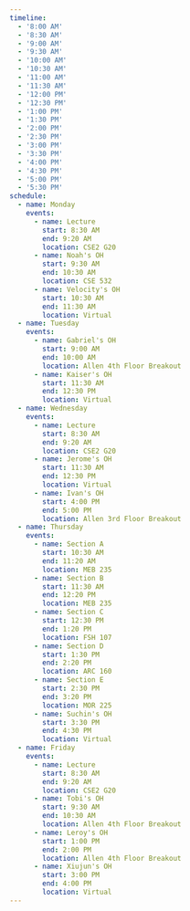 ```yaml
---
timeline:
  - '8:00 AM'
  - '8:30 AM'
  - '9:00 AM'
  - '9:30 AM'
  - '10:00 AM'
  - '10:30 AM'
  - '11:00 AM'
  - '11:30 AM'
  - '12:00 PM'
  - '12:30 PM'
  - '1:00 PM'
  - '1:30 PM'
  - '2:00 PM'
  - '2:30 PM'
  - '3:00 PM'
  - '3:30 PM'
  - '4:00 PM'
  - '4:30 PM'
  - '5:00 PM'
  - '5:30 PM'
schedule:
  - name: Monday
    events:
      - name: Lecture
        start: 8:30 AM
        end: 9:20 AM
        location: CSE2 G20
      - name: Noah's OH
        start: 9:30 AM
        end: 10:30 AM
        location: CSE 532
      - name: Velocity's OH
        start: 10:30 AM
        end: 11:30 AM
        location: Virtual
  - name: Tuesday
    events:
      - name: Gabriel's OH
        start: 9:00 AM
        end: 10:00 AM
        location: Allen 4th Floor Breakout
      - name: Kaiser's OH
        start: 11:30 AM
        end: 12:30 PM
        location: Virtual
  - name: Wednesday
    events:
      - name: Lecture
        start: 8:30 AM
        end: 9:20 AM
        location: CSE2 G20
      - name: Jerome's OH
        start: 11:30 AM
        end: 12:30 PM
        location: Virtual
      - name: Ivan's OH
        start: 4:00 PM
        end: 5:00 PM
        location: Allen 3rd Floor Breakout
  - name: Thursday
    events:
      - name: Section A
        start: 10:30 AM
        end: 11:20 AM
        location: MEB 235
      - name: Section B
        start: 11:30 AM
        end: 12:20 PM
        location: MEB 235
      - name: Section C
        start: 12:30 PM
        end: 1:20 PM
        location: FSH 107
      - name: Section D
        start: 1:30 PM
        end: 2:20 PM
        location: ARC 160
      - name: Section E
        start: 2:30 PM
        end: 3:20 PM
        location: MOR 225
      - name: Suchin's OH
        start: 3:30 PM
        end: 4:30 PM
        location: Virtual
  - name: Friday
    events:
      - name: Lecture
        start: 8:30 AM
        end: 9:20 AM
        location: CSE2 G20
      - name: Tobi's OH
        start: 9:30 AM
        end: 10:30 AM
        location: Allen 4th Floor Breakout
      - name: Leroy's OH
        start: 1:00 PM
        end: 2:00 PM
        location: Allen 4th Floor Breakout
      - name: Xiujun's OH
        start: 3:00 PM
        end: 4:00 PM
        location: Virtual
---
```

